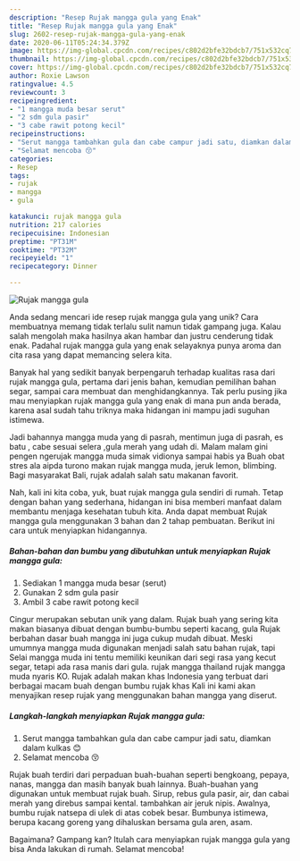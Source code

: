 ```yaml
---
description: "Resep Rujak mangga gula yang Enak"
title: "Resep Rujak mangga gula yang Enak"
slug: 2602-resep-rujak-mangga-gula-yang-enak
date: 2020-06-11T05:24:34.379Z
image: https://img-global.cpcdn.com/recipes/c802d2bfe32bdcb7/751x532cq70/rujak-mangga-gula-foto-resep-utama.jpg
thumbnail: https://img-global.cpcdn.com/recipes/c802d2bfe32bdcb7/751x532cq70/rujak-mangga-gula-foto-resep-utama.jpg
cover: https://img-global.cpcdn.com/recipes/c802d2bfe32bdcb7/751x532cq70/rujak-mangga-gula-foto-resep-utama.jpg
author: Roxie Lawson
ratingvalue: 4.5
reviewcount: 3
recipeingredient:
- "1 mangga muda besar serut"
- "2 sdm gula pasir"
- "3 cabe rawit potong kecil"
recipeinstructions:
- "Serut mangga tambahkan gula dan cabe campur jadi satu, diamkan dalam kulkas 😊"
- "Selamat mencoba 😚"
categories:
- Resep
tags:
- rujak
- mangga
- gula

katakunci: rujak mangga gula 
nutrition: 217 calories
recipecuisine: Indonesian
preptime: "PT31M"
cooktime: "PT32M"
recipeyield: "1"
recipecategory: Dinner

---
```



![Rujak mangga gula](https://img-global.cpcdn.com/recipes/c802d2bfe32bdcb7/751x532cq70/rujak-mangga-gula-foto-resep-utama.jpg)

Anda sedang mencari ide resep rujak mangga gula yang unik? Cara membuatnya memang tidak terlalu sulit namun tidak gampang juga. Kalau salah mengolah maka hasilnya akan hambar dan justru cenderung tidak enak. Padahal rujak mangga gula yang enak selayaknya punya aroma dan cita rasa yang dapat memancing selera kita.

Banyak hal yang sedikit banyak berpengaruh terhadap kualitas rasa dari rujak mangga gula, pertama dari jenis bahan, kemudian pemilihan bahan segar, sampai cara membuat dan menghidangkannya. Tak perlu pusing jika mau menyiapkan rujak mangga gula yang enak di mana pun anda berada, karena asal sudah tahu triknya maka hidangan ini mampu jadi suguhan istimewa.

Jadi bahannya mangga muda yang di pasrah, mentimun juga di pasrah, es batu , cabe sesuai selera ,gula merah yang udah di. Malam malam gini pengen ngerujak mangga muda simak vidionya sampai habis ya Buah obat stres ala aipda turono makan rujak mangga muda, jeruk lemon, blimbing. Bagi masyarakat Bali, rujak adalah salah satu makanan favorit.


Nah, kali ini kita coba, yuk, buat rujak mangga gula sendiri di rumah. Tetap dengan bahan yang sederhana, hidangan ini bisa memberi manfaat dalam membantu menjaga kesehatan tubuh kita. Anda dapat membuat Rujak mangga gula menggunakan 3 bahan dan 2 tahap pembuatan. Berikut ini cara untuk menyiapkan hidangannya.

<!--inarticleads1-->

##### Bahan-bahan dan bumbu yang dibutuhkan untuk menyiapkan Rujak mangga gula:

1. Sediakan 1 mangga muda besar (serut)
1. Gunakan 2 sdm gula pasir
1. Ambil 3 cabe rawit potong kecil


Cingur merupakan sebutan unik yang dalam. Rujak buah yang sering kita makan biasanya dibuat dengan bumbu-bumbu seperti kacang, gula Rujak berbahan dasar buah mangga ini juga cukup mudah dibuat. Meski umumnya mangga muda digunakan menjadi salah satu bahan rujak, tapi Selai mangga muda ini tentu memiliki keunikan dari segi rasa yang kecut segar, tetapi ada rasa manis dari gula. rujak mangga thailand rujak mangga muda nyaris KO. Rujak adalah makan khas Indonesia yang terbuat dari berbagai macam buah dengan bumbu rujak khas Kali ini kami akan menyajikan resep rujak yang menggunakan bahan mangga yang diserut. 

<!--inarticleads2-->

##### Langkah-langkah menyiapkan Rujak mangga gula:

1. Serut mangga tambahkan gula dan cabe campur jadi satu, diamkan dalam kulkas 😊
1. Selamat mencoba 😚


Rujak buah terdiri dari perpaduan buah-buahan seperti bengkoang, pepaya, nanas, mangga dan masih banyak buah lainnya. Buah-buahan yang digunakan untuk membuat rujak buah. Sirup, rebus gula pasir, air, dan cabai merah yang direbus sampai kental. tambahkan air jeruk nipis. Awalnya, bumbu rujak natsepa di ulek di atas cobek besar. Bumbunya istimewa, berupa kacang goreng yang dihaluskan bersama gula aren, asam. 

Bagaimana? Gampang kan? Itulah cara menyiapkan rujak mangga gula yang bisa Anda lakukan di rumah. Selamat mencoba!
